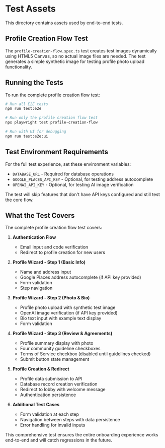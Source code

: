# Test Assets

This directory contains assets used by end-to-end tests.

## Profile Creation Flow Test

The `profile-creation-flow.spec.ts` test creates test images dynamically using HTML5 Canvas, so no actual image files are needed. The test generates a simple synthetic image for testing profile photo upload functionality.

## Running the Tests

To run the complete profile creation flow test:

```bash
# Run all E2E tests
npm run test:e2e

# Run only the profile creation flow test
npx playwright test profile-creation-flow

# Run with UI for debugging
npm run test:e2e:ui
```

## Test Environment Requirements

For the full test experience, set these environment variables:

- `DATABASE_URL` - Required for database operations
- `GOOGLE_PLACES_API_KEY` - Optional, for testing address autocomplete
- `OPENAI_API_KEY` - Optional, for testing AI image verification

The test will skip features that don't have API keys configured and still test the core flow.

## What the Test Covers

The complete profile creation flow test covers:

1. **Authentication Flow**
   - Email input and code verification
   - Redirect to profile creation for new users

2. **Profile Wizard - Step 1 (Basic Info)**
   - Name and address input
   - Google Places address autocomplete (if API key provided)
   - Form validation
   - Step navigation

3. **Profile Wizard - Step 2 (Photo & Bio)**  
   - Profile photo upload with synthetic test image
   - OpenAI image verification (if API key provided)
   - Bio text input with example text display
   - Form validation

4. **Profile Wizard - Step 3 (Review & Agreements)**
   - Profile summary display with photo
   - Four community guideline checkboxes
   - Terms of Service checkbox (disabled until guidelines checked)
   - Submit button state management

5. **Profile Creation & Redirect**
   - Profile data submission to API
   - Database record creation verification
   - Redirect to lobby with welcome message
   - Authentication persistence

6. **Additional Test Cases**
   - Form validation at each step
   - Navigation between steps with data persistence
   - Error handling for invalid inputs

This comprehensive test ensures the entire onboarding experience works end-to-end and will catch regressions in the future.